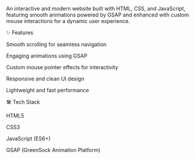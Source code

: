 An interactive and modern website built with HTML, CSS, and JavaScript, featuring smooth animations powered by GSAP and enhanced with custom mouse interactions for a dynamic user experience.

✨ Features

Smooth scrolling for seamless navigation

Engaging animations using GSAP

Custom mouse pointer effects for interactivity

Responsive and clean UI design

Lightweight and fast performance

🛠️ Tech Stack

HTML5

CSS3

JavaScript (ES6+)

GSAP (GreenSock Animation Platform)
